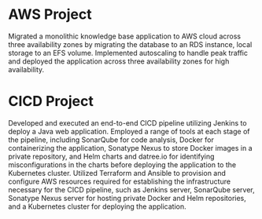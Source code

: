 
# AWS Project
Migrated a monolithic knowledge base application to AWS cloud across three availability zones by migrating the database to an RDS instance, local storage to an EFS volume. Implemented autoscaling to handle peak traffic and deployed the application across three availability zones for high availability.


# CICD Project 

Developed and executed an end-to-end CICD pipeline utilizing Jenkins to deploy a Java web application. Employed a range of tools at each stage of the pipeline, including SonarQube for code analysis, Docker for containerizing the application, Sonatype Nexus to store Docker images in a private repository, and Helm charts and datree.io for identifying misconfigurations in the charts before deploying the application to the Kubernetes cluster. Utilized Terraform and Ansible to provision and configure AWS resources required for establishing the infrastructure necessary for the CICD pipeline, such as Jenkins server, SonarQube server, Sonatype Nexus server for hosting private Docker and Helm repositories, and a Kubernetes cluster for deploying the application.